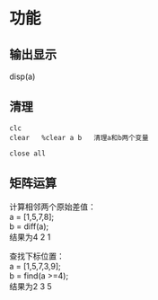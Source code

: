 # 功能

## 输出显示

disp(a)

## 清理

```
clc  
clear   %clear a b   清理a和b两个变量

close all 
```

## 矩阵运算

计算相邻两个原始差值：  
a = [1,5,7,8];  
b = diff(a);  
结果为4 2 1

查找下标位置：  
a = [1,5,7,3,9];  
b = find(a >=4);  
结果为2 3 5
